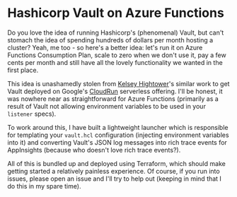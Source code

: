 # Hashicorp Vault on Azure Functions
Do you love the idea of running Hashicorp's (phenomenal) Vault, but can't
stomach the idea of spending hundreds of dollars per month hosting a cluster?
Yeah, me too - so here's a better idea: let's run it on Azure Functions Consumption Plan, scale to zero when we don't use it, pay a few cents per month
and still have all the lovely functionality we wanted in the first place.

This idea is unashamedly stolen from [Kelsey Hightower](https://twitter.com/kelseyhightower)'s similar work to get Vault deployed on Google's [CloudRun](https://github.com/kelseyhightower/serverless-vault-with-cloud-run) serverless offering. I'll be honest, it was nowhere near as straightforward for Azure Functions (primarily as a result of Vault not allowing environment variables to be used in your `listener` specs).

To work around this, I have built a lightweight launcher which is responsible for templating your `vault.hcl` configuration (injecting environment variables into it) and converting Vault's JSON log messages into rich trace events for AppInsights (because who doesn't love rich trace events?).

All of this is bundled up and deployed using Terraform, which should make
getting started a relatively painless experience. Of course, if you run into
issues, please open an issue and I'll try to help out (keeping in mind that
I do this in my spare time).